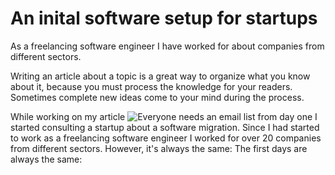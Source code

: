 # An inital software setup for startups

As a freelancing software engineer I have worked for about companies from different sectors. 
 
Writing an article about a topic is a great way to organize what you know about it, because you must process the knowledge for your readers. Sometimes complete new ideas come to your mind during the process.

While working on my article ![Everyone needs an email list from day one](@TODO) I started consulting a startup about a software migration. Since I had started to work as a freelancing software engineer I worked for over 20 companies from different sectors. However, it's always the same: The first days are always the same: 